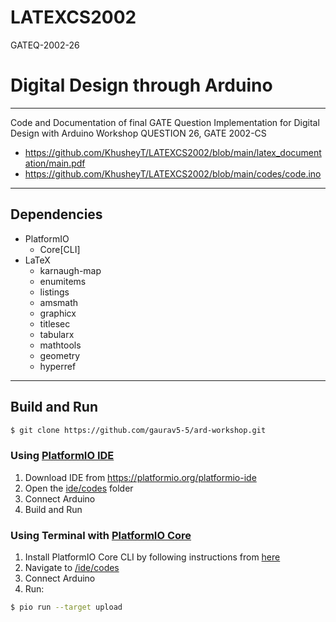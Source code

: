 # LATEXCS2002
GATEQ-2002-26
# Digital Design through Arduino
-----------------------------
Code and Documentation of final GATE Question Implementation for Digital Design with Arduino Workshop
QUESTION 26, GATE 2002-CS
- https://github.com/KhusheyT/LATEXCS2002/blob/main/latex_documentation/main.pdf
- https://github.com/KhusheyT/LATEXCS2002/blob/main/codes/code.ino
  
---
## Dependencies
- PlatformIO
    - Core[CLI]
- LaTeX
    - karnaugh-map
    - enumitems
    - listings
    - amsmath
    - graphicx
    - titlesec
    - tabularx
    - mathtools
    - geometry
    - hyperref
---
## Build and Run
```bash
$ git clone https://github.com/gaurav5-5/ard-workshop.git
```

### Using [PlatformIO IDE](https://platformio.org/platformio-ide)
1. Download IDE from https://platformio.org/platformio-ide
2. Open the [ide/codes](ide/codes) folder
3. Connect Arduino
4. Build and Run

### Using Terminal with [PlatformIO Core](https://github.com/platformio/platformio-core)
1. Install PlatformIO Core CLI by following instructions from [here](https://platformio.org/install/cli)
2. Navigate to [/ide/codes](ide/codes)
3. Connect Arduino
4. Run:
```bash
$ pio run --target upload
```

